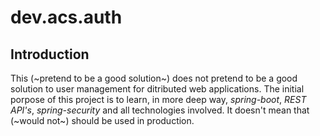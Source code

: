 # dev.acs.auth

## Introduction

This (~pretend to be a good solution~) does not pretend to be a good solution to user management for ditributed web applications. The initial porpose of this project is to learn, in more deep way, *spring-boot*, *REST API's*, *spring-security* and all technologies involved. It doesn't mean that (~would not~) should be used in production. 




